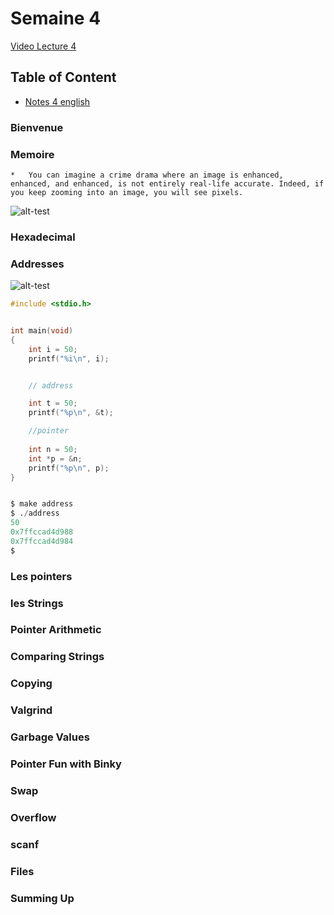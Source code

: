 
# Semaine 4

[Video Lecture 4](https://www.youtube.com/watch?v=4oqjcKenCH8)



## Table of Content

- [Notes 4 english](https://cs50.harvard.edu/extension/2022/fall/notes/4/)

### Bienvenue
### Memoire


    *   You can imagine a crime drama where an image is enhanced, enhanced, and enhanced, is not entirely real-life accurate. Indeed, if you keep zooming into an image, you will see pixels.

![alt-test](https://cs50.harvard.edu/extension/2022/fall/notes/4/cs50Week4Slide012.png)


### Hexadecimal
### Addresses


![alt-test](https://cs50.harvard.edu/x/2022/notes/4/addresses.png)


``` c
#include <stdio.h>


int main(void)
{
    int i = 50;
    printf("%i\n", i);


    // address

    int t = 50;
    printf("%p\n", &t);

    //pointer
    
    int n = 50;
    int *p = &n;
    printf("%p\n", p);
}
```

```py

$ make address 
$ ./address 
50
0x7ffccad4d988
0x7ffccad4d984
$ 

```

### Les pointers
### les Strings
### Pointer Arithmetic
### Comparing Strings
### Copying
### Valgrind
### Garbage Values
### Pointer Fun with Binky
### Swap
### Overflow
### scanf
### Files
### Summing Up





